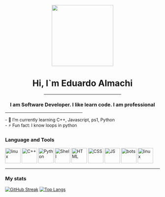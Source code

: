 <div align="center";>
  <img src="https://media.giphy.com/media/wLNuW1tCKRiPmDV5Y4/giphy.gif" height= 200px;></img>
  <h1>Hi, I`m Eduardo Almachi</h1>
  <hr style="width:50%";>
  <h3>I am Software Developer. I like learn code. I am professional </h3>
</div>
<hr style="width:50%";>
<div>
  <a>- 🌱 I’m currently learning C++, Javascript, ps1, Python</a>
  <br>
  <a>- ⚡ Fun fact: I know loops in python </a>
</div>
<div align="left">
  <h3>Language and Tools</h3>  
  <img src="https://camo.githubusercontent.com/fbfcb9e3dc648adc93bef37c718db16c52f617ad055a26de6dc3c21865c3321d/68747470733a2f2f7777772e766563746f726c6f676f2e7a6f6e652f6c6f676f732f6769742d73636d2f6769742d73636d2d69636f6e2e737667" weight="50" height="50" tittle="linux" alt="linux"></img>
  <img src=https://upload.wikimedia.org/wikipedia/commons/thumb/1/18/ISO_C%2B%2B_Logo.svg/306px-ISO_C%2B%2B_Logo.svg.png?20170928190710 weight="50" height="50" tittle="C++" alt="C++">     </img>
  <img src=https://blog.insaid.co/wp-content/uploads/2019/04/Python-logo.jpg weight="50" height="50" tittle="Python" alt="Python"></img>
  <img src="https://encrypted-tbn0.gstatic.com/images?q=tbn:ANd9GcT-eQAW43SFADt2Edew9i4MuGgC4vZTRxpsn40eRNoSoF7Pq1VjRb2J1Bds1Z1Kerzzd0s&usqp=CAU" weight="50" height="50" tittle="Shell" alt="Shell"></img>
  <img src="https://encrypted-tbn0.gstatic.com/images?q=tbn:ANd9GcQpngGRjYX1ca7qAADU3K6eGLj7ShQE3L2otdzfryl_Y9Ht2QRoQKYQbsXd36XIxMbYOw0&usqp=CAU" weight="50" height="50" tittle="HTML" alt="HTML"></img>
  <img src="https://encrypted-tbn0.gstatic.com/images?q=tbn:ANd9GcRaAxQmQ8M716AejClkT8HIvw80bHKHnHu-raqJmSsenQ1E-B3mz6m_7kUz7mb-2ug3rQI&usqp=CAU" weight="50" height="50" tittle="CSS" alt="CSS"></img>
  <img src="https://upload.wikimedia.org/wikipedia/commons/6/6a/JavaScript-logo.png" weight="50" height="50" tittle="JS" alt="JS"></img>
  <img src="https://encrypted-tbn0.gstatic.com/images?q=tbn:ANd9GcTkkJ0NbLBUC2zEjagtSfIkNtRK7wZLEnkrMQ&usqp=CAU" weight="50" height="50" tittle="Botstrap" alt="bots"></img>
  <img src="https://encrypted-tbn0.gstatic.com/images?q=tbn:ANd9GcRbi9aVFq2CV5UxsEhDk4L5Hk_u4nHnSTnsWhnOUNRg4mfdOfWZfJoPGLZL01QvgvIDT8Q&usqp=CAU" weight="50" height="50" tittle="linux" alt="linux"></img>
</div>

---
### My stats
[![GitHub Streak](http://github-readme-streak-stats.herokuapp.com?user=edusebass&theme=dark)](https://git.io/streak-stats)
[![Top Langs](https://github-readme-stats.vercel.app/api/top-langs/?username=edusebass&layout=compact)](https://github.com/anuraghazra/github-readme-stats)

